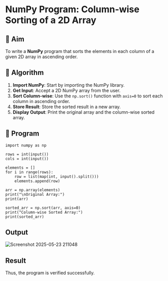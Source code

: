 # NumPy Program: Column-wise Sorting of a 2D Array

## 🎯 Aim
To write a **NumPy** program that sorts the elements in each column of a given 2D array in ascending order.

## 🧠 Algorithm

1. **Import NumPy**: Start by importing the NumPy library.
2. **Get Input**: Accept a 2D NumPy array from the user.
3. **Sort Column-wise**: Use the `np.sort()` function with `axis=0` to sort each column in ascending order.
4. **Store Result**: Store the sorted result in a new array.
5. **Display Output**: Print the original array and the column-wise sorted array.

## 🧾 Program

```
import numpy as np

rows = int(input())
cols = int(input())

elements = []
for i in range(rows):
    row = list(map(int, input().split()))
    elements.append(row)

arr = np.array(elements)
print("\nOriginal Array:")
print(arr)

sorted_arr = np.sort(arr, axis=0)
print("Column-wise Sorted Array:")
print(sorted_arr)
```

## Output

![Screenshot 2025-05-23 211048](https://github.com/user-attachments/assets/aa532c9b-94a0-4133-b064-495a994416f7)


## Result

Thus, the program is verified successfully.
